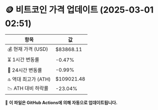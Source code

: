 # 🪙 비트코인 가격 업데이트 (2025-03-01 02:51)

| 항목                | 값 |
|--------------------|----------------|
| 💰 현재 가격 (USD) | $83868.11 |
| ⏳ 1시간 변동률    | -0.47% |
| 📆 24시간 변동률   | -0.99% |
| 🔝 역대 최고가 (ATH) | $109021.48 |
| 📉 ATH 대비 하락률 | -23.04% |

🔄 **이 파일은 GitHub Actions에 의해 자동으로 업데이트됩니다.**
